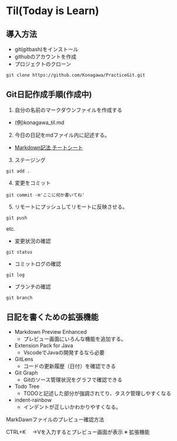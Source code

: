 # Til(Today is Learn)

## 導入方法
- git(gitbash)をインストール
- githubのアカウントを作成
- プロジェクトのクローン
```
git clone https://github.com/Konagawa/PracticeGit.git
```


## Git日記作成手順(作成中)

1. 自分の名前のマークダウンファイルを作成する
  - (例)konagawa_til.md
2. 今日の日記をmdファイル内に記述する。
  - [Markdown記法 チートシート](https://qiita.com/Qiita/items/c686397e4a0f4f11683d)
3. ステージング
```
git add .
```
4. 変更をコミット
```
git commit -m'ここに何か書いてね'
```
5. リモートにプッシュしてリモートに反映させる。
```
git push
```


etc.
- 変更状況の確認
```
git status
```

- コミットログの確認
```
git log
```
- ブランチの確認
```
git branch
```

## 日記を書くための拡張機能
- Markdown Preview Enhanced
  - プレビュー画面にいろんな機能を追加する。
- Extension Pack for Java
  - VscodeでJavaの開発するなら必要
- GitLens
  - コードの更新履歴（日付）を確認できる
- Git Graph
  - Gitのソース管理状況をグラフで確認できる
- Todo Tree
  - TODOと記述した部分が強調されてり、タスク管理しやすくなる
- indent-rainbow
  - インデントが正しいかわかりやすくなる。


MarkDawnファイルのプレビュー確認方法

CTRL+K
　→Vを入力するとプレビュー画面が表示
※ 拡張機能
